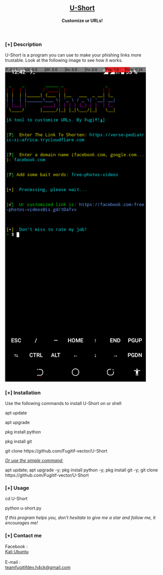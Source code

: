 <h2 align="center"><u>U-Short</u></h2>

<h4 align="center"> Customize ur URLs! </h4>

<p align="center">
<br>
</p>

### [+] Description
U-Short is a program you can use to make your phishing links more trustable. Look at the following image to see how it works.

![demo](https://github.com/Fugitif-vector/U-Short/blob/0199e7764170d1f5713a145f46885fae76098463/Screenshot_20220725-124241.png)

### [+] Installation

<p> Use the following commands to install U-Short on ur shell</p>
<p> apt update </p>
<p> apt upgrade </p>
<p> pkg install python </p>
<p> pkg install git </p>
<p> git clone https://github.com/Fugitif-vector/U-Short</p>

<p><i><u>Or use the simple command:</u></i></p>
<p> apt update; apt upgrade -y; pkg install python -y; pkg install git -y; git clone https://github.com/Fugitif-vector/U-Short</p> 

### [+] Usage
<p> cd U-Short</p>
<p> python u-short.py </p>

<i>If this program helps you, don't hesitate to give me a star and follow me, it encourages me! </i>

### [+] Contact me

Facebook : 
<br>
[Kali Ubuntu](https://www.facebook.com/profile.php?id=100082908991551)
<br>
<br>
E-mail : <br>teamfugitifdev.h4ck@gmail.com
